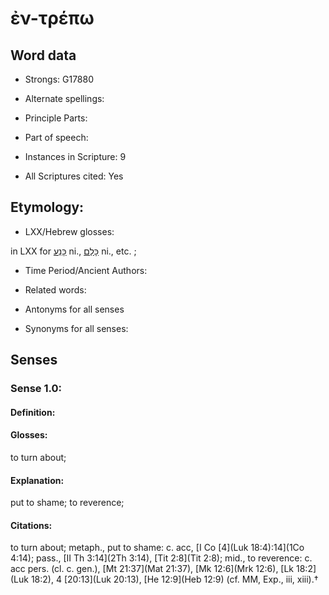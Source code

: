 # ἐν-τρέπω 

<!-- Status: S2=NeedsEdits -->
<!-- Lexica used for edits:   -->

## Word data

* Strongs: G17880

* Alternate spellings:



* Principle Parts: 


* Part of speech: 


* Instances in Scripture: 9

* All Scriptures cited: Yes

## Etymology: 


* LXX/Hebrew glosses: 

in LXX for [כָּנַע](//en-uhl/H3665) ni., [כָּלַם](//en-uhl/H3637) ni., etc. ; 

* Time Period/Ancient Authors: 


* Related words: 

* Antonyms for all senses

* Synonyms for all senses: 


## Senses 


### Sense  1.0: 

#### Definition: 

#### Glosses: 

to turn about; 

#### Explanation: 

put to shame; 
to reverence; 

#### Citations: 

to turn about; metaph., put to shame: c. acc, [I Co [4](Luk 18:4):14](1Co 4:14); pass., [II Th 3:14](2Th 3:14), [Tit 2:8](Tit 2:8); mid., to reverence: c. acc pers. (cl. c. gen.), [Mt 21:37](Mat 21:37), [Mk 12:6](Mrk 12:6), [Lk 18:2](Luk 18:2), 4 [20:13](Luk 20:13), [He 12:9](Heb 12:9) (cf. MM, Exp., iii, xiii).†
